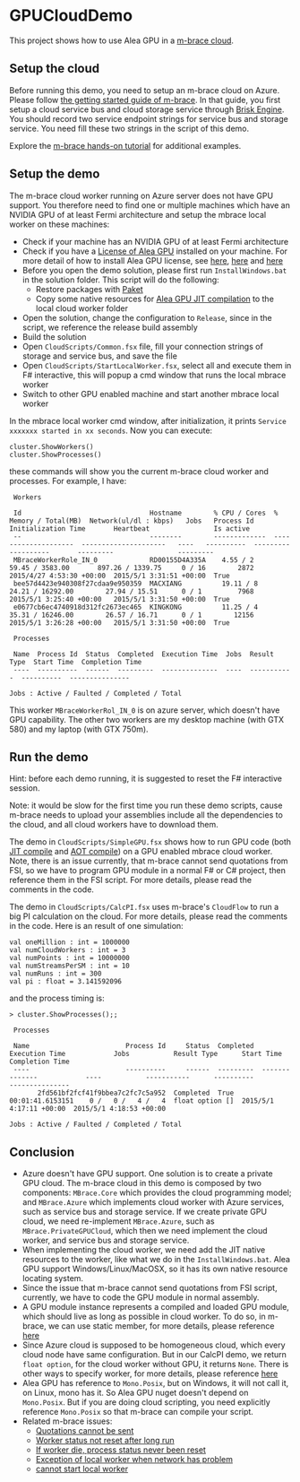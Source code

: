 # GPUCloudDemo

This project shows how to use Alea GPU in a [m-brace cloud](http://www.m-brace.net/). 

## Setup the cloud

Before running this demo, you need to setup an m-brace cloud on Azure. Please follow [the getting started guide of m-brace](http://www.m-brace.net/#try). In that guide, you first setup a cloud service bus and cloud storage service through [Brisk Engine](https://www.briskengine.com/). You should record two service endpoint strings for service bus and storage service. You need fill these two strings in the script of this demo.

Explore the [m-brace hands-on tutorial](https://github.com/mbraceproject/MBrace.StarterKit/archive/master.zip) for additional examples.

## Setup the demo

The m-brace cloud worker running on Azure server does not have GPU support. You therefore need to find one or multiple machines which have an NVIDIA GPU of at least Fermi architecture and setup the mbrace local worker on these machines:

- Check if your machine has an NVIDIA GPU of at least Fermi architecture
- Check if you have a [License of Alea GPU](http://quantalea.com/licensing/) installed on your machine. For more detail of how to install Alea GPU license, see [here](http://quantalea.com/static/app/tutorial/quick_start/licensing_and_deployment.html), [here](http://quantalea.com/static/app/manual/compilation-license_manager.html) and [here](http://quantalea.com/licensing/)
- Before you open the demo solution, please first run `InstallWindows.bat` in the solution folder. This script will do the following:
  - Restore packages with [Paket](https://github.com/fsprojects/Paket)
  - Copy some native resources for [Alea GPU JIT compilation](http://quantalea.com/static/app/manual/compilation-jit_compilation_in_detail.html) to the local cloud worker folder
- Open the solution, change the configuration to `Release`, since in the script, we reference the release build assembly
- Build the solution
- Open `CloudScripts/Common.fsx` file, fill your connection strings of storage and service bus, and save the file
- Open `CloudScripts/StartLocalWorker.fsx`, select all and execute them in F# interactive, this will popup a cmd window that runs the local mbrace worker
- Switch to other GPU enabled machine and start another mbrace local worker

In the mbrace local worker cmd window, after initialization, it prints `Service xxxxxxx started in xx seconds`. Now you can execute:

```
cluster.ShowWorkers()
cluster.ShowProcesses()
```

these commands will show you the current m-brace cloud worker and processes. For example, I have:

```
 Workers                                                                                                                                                                                                 

 Id                                Hostname        % CPU / Cores  % Memory / Total(MB)  Network(ul/dl : kbps)   Jobs   Process Id  Initialization Time       Heartbeat                Is active 
 --                                --------        -------------  --------------------  ---------------------   ----   ----------  -------------------       ---------                --------- 
 MBraceWorkerRole_IN_0             RD00155D4A335A    4.55 / 2       59.45 / 3583.00       897.26 / 1339.75     0 / 16        2872  2015/4/27 4:53:30 +00:00  2015/5/1 3:31:51 +00:00  True      
 bee57d4423e940308f27cdaa9e950359  MACXIANG          19.11 / 8      24.21 / 16292.00        27.94 / 15.51      0 / 1         7968  2015/5/1 3:25:40 +00:00   2015/5/1 3:31:50 +00:00  True      
 e0677cb6ec4740918d312fc2673ec465  KINGKONG          11.25 / 4      35.31 / 16246.00        26.57 / 16.71      0 / 1        12156  2015/5/1 3:26:28 +00:00   2015/5/1 3:31:50 +00:00  True      

 Processes                                                                                                   

 Name  Process Id  Status  Completed  Execution Time  Jobs  Result Type  Start Time  Completion Time 
 ----  ----------  ------  ---------  --------------  ----  -----------  ----------  --------------- 

Jobs : Active / Faulted / Completed / Total
```

This worker `MBraceWorkerRol_IN_0` is on azure server, which doesn't have GPU capability. The other two workers are my desktop machine (with GTX 580) and my laptop (with GTX 750m).

## Run the demo

Hint: before each demo running, it is suggested to reset the F# interactive session.

Note: it would be slow for the first time you run these demo scripts, cause m-brace needs to upload your assemblies include all the dependencies to the cloud, and all cloud workers have to download them.

The demo in `CloudScripts/SimpleGPU.fsx` shows how to run GPU code (both [JIT compile](http://quantalea.com/static/app/manual/compilation-jit_compilation_in_detail.html) and [AOT compile](http://quantalea.com/static/app/manual/compilation-aot_compilation_in_detail.html)) on a GPU enabled mbrace cloud worker. Note, there is an issue currently, that m-brace cannot send quotations from FSI, so we have to program GPU module in a normal F# or C# project, then reference them in the FSI script. For more details, please read the comments in the code.

The demo in `CloudScripts/CalcPI.fsx` uses m-brace's `CloudFlow` to run a big PI calculation on the cloud. For more details, please read the comments in the code. Here is an result of one simulation:

```
val oneMillion : int = 1000000
val numCloudWorkers : int = 3
val numPoints : int = 10000000
val numStreamsPerSM : int = 10
val numRuns : int = 300
val pi : float = 3.141592096
```

and the process timing is:

```
> cluster.ShowProcesses();;

 Processes                                                                                                                                                                        

 Name                        Process Id     Status  Completed  Execution Time            Jobs           Result Type      Start Time               Completion Time         
 ----                        ----------     ------  ---------  --------------            ----           -----------      ----------               ---------------         
       2fd561bf2fcf41f9bbea7c2fc7c5a952  Completed  True       00:01:41.6153151    0 /   0 /   4 /   4  float option []  2015/5/1 4:17:11 +00:00  2015/5/1 4:18:53 +00:00 

Jobs : Active / Faulted / Completed / Total
```

## Conclusion

- Azure doesn't have GPU support. One solution is to create a private GPU cloud. The m-brace cloud in this demo is composed by two components: `MBrace.Core` which provides the cloud programming model; and `MBrace.Azure` which implements cloud worker with Azure services, such as service bus and storage service. If we create private GPU cloud, we need re-implement `MBrace.Azure`, such as `MBrace.PrivateGPUCloud`, which then we need implement the cloud worker, and service bus and storage service.
- When implementing the cloud worker, we need add the JIT native resources to the worker, like what we do in the `InstallWindows.bat`. Alea GPU support Windows/Linux/MacOSX, so it has its own native resource locating system.
- Since the issue that m-brace cannot send quotations from FSI script, currently, we have to code the GPU module in normal assembly.
- A GPU module instance represents a compiled and loaded GPU module, which should live as long as possible in cloud worker. To do so, in m-brace, we can use static member, for more details, please reference [here](https://github.com/mbraceproject/MBrace.StarterKit/issues/15)
- Since Azure cloud is supposed to be homogeneous cloud, which every cloud node have same configuration. But in our CalcPI demo, we return `float option`, for the cloud worker without GPU, it returns `None`. There is other ways to specify worker, for more details, please reference [here](https://github.com/mbraceproject/MBrace.StarterKit/issues/16)
- Alea GPU has reference to `Mono.Posix`, but on Windows, it will not call it, on Linux, mono has it. So Alea GPU nuget doesn't depend on `Mono.Posix`. But if you are doing cloud scripting, you need explicitly reference `Mono.Posix` so that m-brace can compile your script.
- Related m-brace issues:
  - [Quotations cannot be sent](https://github.com/mbraceproject/MBrace.StarterKit/issues/18)
  - [Worker status not reset after long run](https://github.com/mbraceproject/MBrace.StarterKit/issues/20)
  - [If worker die, process status never been reset](https://github.com/mbraceproject/MBrace.StarterKit/issues/21)
  - [Exception of local worker when network has problem](https://github.com/mbraceproject/MBrace.StarterKit/issues/22)
  - [cannot start local worker](https://github.com/mbraceproject/MBrace.StarterKit/issues/23)
  